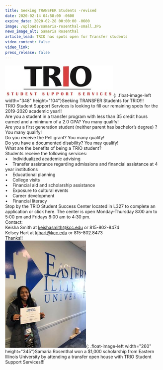 ```yaml
---
title: Seeking TRANSFER Students -revised
date: 2020-02-14 04:58:00 -0600
expire_date: 2020-02-28 00:00:00 -0600
image: /uploads/samaria-rosenthal-small.JPG
news_image_alt: Samaria Rosenthal
article_lead: TRIO has spots open for Transfer students
video_content: false
video_link:
press_release: false
---
```


![](/uploads/trio-sss.JPG){: .float-image-left width="348" height="104"}Seeking TRANSFER Students for TRIO\!\!\!<br>TRIO Student Support Services is looking to fill our remaining spots for the 2019-2020 academic year\!\!<br>Are you a student in a transfer program with less than 35 credit hours earned and a minimum of a 2.0 GPA? You many qualify\!<br>Are you a first generation student (neither parent has bachelor’s degree) ? You many qualify\!<br>Do you receive the Pell grant? You many qualify\!<br>Do you have a documented disability? You may qualify\!<br>What are the benefits of being a TRIO student?<br>Students receive the following services:<br>• &nbsp; &nbsp;Individualized academic advising<br>• &nbsp; &nbsp;Transfer assistance regarding admissions and financial assistance at 4 year institutions<br>• &nbsp; &nbsp;Educational planning<br>• &nbsp; &nbsp;College visits<br>• &nbsp; &nbsp;Financial aid and scholarship assistance<br>• &nbsp; &nbsp;Exposure to cultural events<br>• &nbsp; &nbsp;Career development<br>• &nbsp; &nbsp;Financial literacy<br>Stop by the TRIO Student Success Center located in L327 to complete an application or click here. The center is open Monday-Thursday 8:00 am to 5:00 pm and Fridays 8:00 am to 4:30 pm.&nbsp;<br>Contact:<br>Keisha Smith at keishasmith@kcc.edu or 815-802-8474<br>Kelsey Hart at kjhart@kcc.edu or 815-802.8473<br>Thanks\!\!<br>![](/uploads/samaria-rosenthal-small.JPG){: .float-image-left width="260" height="345"}Samaria Rosenthal won a $1,000 scholarship from Eastern Illinois University by attending a transfer open house with TRIO Student Support Services\!\!\!&nbsp;